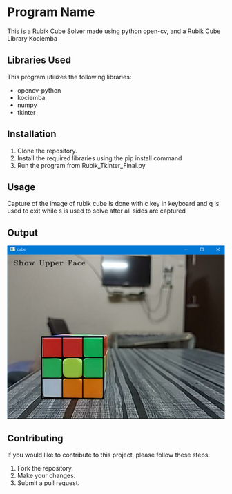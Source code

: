 # Program Name

This is a Rubik Cube Solver made using python open-cv, and a Rubik Cube Library Kociemba

## Libraries Used

This program utilizes the following libraries:

- opencv-python
- kociemba
- numpy
- tkinter

## Installation

1. Clone the repository.
2. Install the required libraries using the pip install command
3. Run the program from Rubik_Tkinter_Final.py

## Usage

Capture of the image of rubik cube is done with c key in keyboard and q is used to exit while s is used to solve after all sides are captured

## Output

![](https://github.com/TheSansySasy/RUB-R/blob/main/assets/Screenshot%202023-05-06%20004406.png)

## Contributing

If you would like to contribute to this project, please follow these steps:

1. Fork the repository.
2. Make your changes.
3. Submit a pull request.
